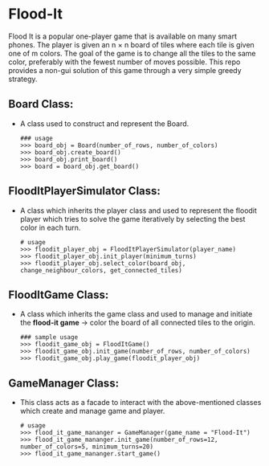 # Flood-It
Flood It is a popular one-player game that is available on many smart phones. The player is given an n × n board of tiles where each tile is given one of m colors. 
The goal of the game is to change all the tiles to the same color, preferably with the fewest number of moves possible. This repo provides a non-gui solution of 
this game through a very simple greedy strategy.
## Board Class: 
- A class used to construct and represent the Board.
  ```
  ### usage
  >>> board_obj = Board(number_of_rows, number_of_colors)
  >>> board_obj.create_board()
  >>> board_obj.print_board()
  >>> board = board_obj.get_board()
  ```

## FloodItPlayerSimulator Class: 
- A class which inherits the player class and used to represent the floodit player which tries to solve the game iteratively by selecting the best color in each turn.
  ```
  # usage
  >>> floodit_player_obj = FloodItPlayerSimulator(player_name)
  >>> floodit_player_obj.init_player(minimum_turns)
  >>> floodit_player_obj.select_color(board_obj, change_neighbour_colors, get_connected_tiles)
  ```

## FloodItGame Class: 
-  A class which inherits the game class and used to manage and initiate the **flood-it game** -> color the board of all
   connected tiles to the origin.
   ```
   ### sample usage
   >>> floodit_game_obj = FloodItGame()
   >>> floodit_game_obj.init_game(number_of_rows, number_of_colors)
   >>> floodit_game_obj.play_game(floodit_player_obj)
   ```

## GameManager Class: 
- This class acts as a facade to interact with the above-mentioned classes which create and manage game and player.
  ```
  # usage
  >>> flood_it_game_mananger = GameManager(game_name = "Flood-It")
  >>> flood_it_game_mananger.init_game(number_of_rows=12, number_of_colors=5, minimum_turns=20)
  >>> flood_it_game_mananger.start_game()

  ```